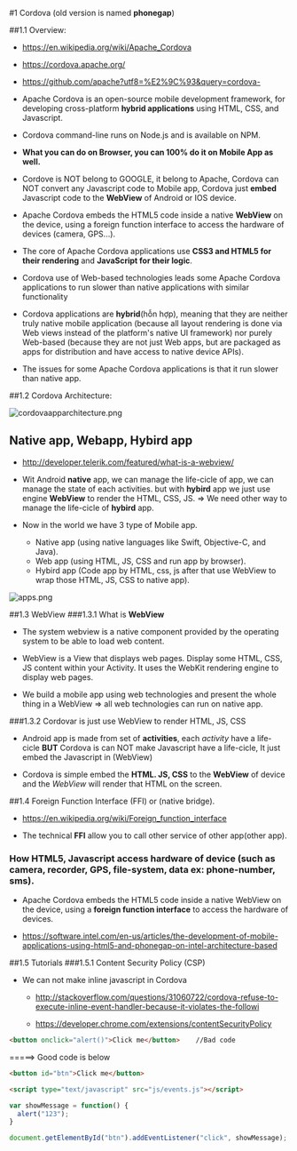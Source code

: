 #1 Cordova (old version is named **phonegap**)

##1.1 Overview:

  - https://en.wikipedia.org/wiki/Apache_Cordova

  - https://cordova.apache.org/

  - https://github.com/apache?utf8=%E2%9C%93&query=cordova-

  - Apache Cordova is an open-source mobile development framework, for developing cross-platform **hybrid applications** using HTML, CSS, and Javascript.

  - Cordova command-line runs on Node.js and is available on NPM.

  - **What you can do on Browser, you can 100% do it on Mobile App as well.**

  - Cordove is NOT belong to GOOGLE, it belong to Apache, Cordova can NOT convert any Javascript code to Mobile app, Cordova just **embed** Javascript code to the   **WebView** of Android or IOS device.

  - Apache Cordova embeds the HTML5 code inside a native **WebView** on the device, using a foreign function interface to access the hardware of devices (camera, GPS...).

  - The core of Apache Cordova applications use **CSS3 and HTML5 for their rendering** and **JavaScript for their logic**.

  - Cordova use of Web-based technologies leads some Apache Cordova applications to run slower than native applications with similar functionality

  - Cordova applications are **hybrid**(hỗn hợp), meaning that they are neither truly native mobile application (because all layout rendering is done via Web views instead of the platform's native UI framework) nor purely Web-based (because they are not just Web apps, but are packaged as apps for distribution and have access to native device APIs).

  - The issues for some Apache Cordova applications is that it run slower than native app.

##1.2 Cordova Architecture:

![cordovaapparchitecture.png](https://bitbucket.org/repo/LBgyxe/images/3318572151-cordovaapparchitecture.png)

## Native app, Webapp, Hybird app
  - http://developer.telerik.com/featured/what-is-a-webview/

  - Wit Android **native** app, we can manage the life-cicle of app, we can manage the state of each activities. but with **hybird** app we just use engine **WebView** to render the HTML, CSS, JS.  => We need other way to manage the life-cicle of **hybird** app.

  - Now in the world we have 3 type of Mobile app.
    - Native app (using native languages like Swift, Objective-C, and Java).
    - Web app  (using HTML, JS, CSS and run app by browser).
    - Hybird app (Code app by HTML, css, js after that use WebView to wrap those HTML, JS, CSS to native app).

![apps.png](https://bitbucket.org/repo/LBgyxe/images/3753108653-apps.png)

##1.3 WebView
###1.3.1 What is **WebView**
  - The system webview is a native component provided by the operating system to be able to load web content.

  - WebView is a View that displays web pages. Display some HTML, CSS, JS content within your Activity. It uses the WebKit rendering engine to display web pages.

  - We build a mobile app using web technologies and present the whole thing in a WebView  => all web technologies can run on native app.

###1.3.2 Cordovar is just use WebView to render HTML, JS, CSS

  - Android app is made from set of **activities**, each *activity* have a life-cicle **BUT** Cordova is can NOT make Javascript have a life-cicle, It just embed the Javascript in (WebView)

  - Cordova is simple embed the **HTML. JS, CSS** to the **WebView** of device and the *WebView* will render that HTML on the screen.

##1.4 Foreign Function Interface (FFI) or (native bridge).

  - https://en.wikipedia.org/wiki/Foreign_function_interface

  - The technical **FFI** allow you to call other service of other app(other app).

### How HTML5, Javascript access hardware of device (such as camera, recorder, GPS, file-system, data ex: phone-number, sms).

  - Apache Cordova embeds the HTML5 code inside a native WebView on the device, using a **foreign function interface** to access the hardware of devices.

  - https://software.intel.com/en-us/articles/the-development-of-mobile-applications-using-html5-and-phonegap-on-intel-architecture-based


##1.5 Tutorials
###1.5.1 Content Security Policy (CSP)
  - We can not make inline javascript in Cordova

    - http://stackoverflow.com/questions/31060722/cordova-refuse-to-execute-inline-event-handler-because-it-violates-the-followi

    - https://developer.chrome.com/extensions/contentSecurityPolicy

```html
<button onclick="alert()">Click me</button>    //Bad code
```

=====>  Good code is below


```html
<button id="btn">Click me</button>

<script type="text/javascript" src="js/events.js"></script>
```

```js
var showMessage = function() {
  alert("123");
}

document.getElementById("btn").addEventListener("click", showMessage);
```

